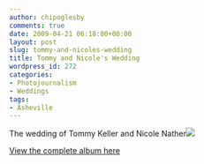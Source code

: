 ```yaml
---
author: chipoglesby
comments: true
date: 2009-04-21 06:18:00+00:00
layout: post
slug: tommy-and-nicoles-wedding
title: Tommy and Nicole's Wedding
wordpress_id: 272
categories:
- Photojournalism
- Weddings
tags:
- Asheville
---
```


The wedding of Tommy Keller and Nicole Nather[![](http://2.bp.blogspot.com/_GlcbreYSTwI/Se1lSyuHUiI/AAAAAAAAAo0/mhHXTxxDenE/s400/tommykeller.jpg)](http://2.bp.blogspot.com/_GlcbreYSTwI/Se1lSyuHUiI/AAAAAAAAAo0/mhHXTxxDenE/s1600-h/tommykeller.jpg)  
  
[View the complete album here](http://www.facebook.com/album.php?aid=2015616&id=105600597&l=20678ad870)

